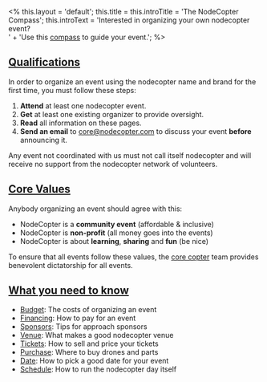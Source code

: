 <%
this.layout = 'default';
this.title = this.introTitle = 'The NodeCopter Compass';
this.introText =
  'Interested in organizing your own nodecopter event?<br>' +
  'Use this <a href="/compass">compass</a> to guide your event.';
%>

<h2 id="qualifications"><a href="#qualifications">Qualifications</a></h2>

In order to organize an event using the nodecopter name and brand for the first
time, you must follow these steps:

1. **Attend** at least one nodecopter event.
2. **Get** at least one existing organizer to provide oversight.
3. **Read** all information on these pages.
4. **Send an email** to [core@nodecopter.com](mailto:core@nodecopter.com) to
  discuss your event **before** announcing it.

Any event not coordinated with us must not call itself nodecopter and
will receive no support from the nodecopter network of volunteers.

<h2 id="values"><a href="#values">Core Values</a></h2>

Anybody organizing an event should agree with this:

* NodeCopter is a **community event** (affordable & inclusive)
* NodeCopter is **non-profit** (all money goes into the events)
* NodeCopter is about **learning**, **sharing** and **fun** (be nice)

To ensure that all events follow these values, the [core copter](/core) team
provides benevolent dictatorship for all events.

<h2 id="values"><a href="#values">What you need to know</a></h2>

* [Budget](/compass/budget): The costs of organizing an event
* [Financing](/compass/financing): How to pay for an event
* [Sponsors](/compass/sponsors): Tips for approach sponsors
* [Venue](/compass/venue): What makes a good nodecopter venue
* [Tickets](/compass/tickets): How to sell and price your tickets
* [Purchase](/compass/purchase): Where to buy drones and parts
* [Date](/compass/date): How to pick a good date for your event
* [Schedule](/compass/schedule): How to run the nodecopter day itself
